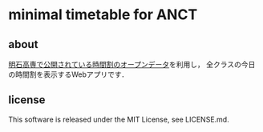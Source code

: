 # minimal timetable for ANCT

## about

[明石高専で公開されている時間割のオープンデータ](http://www.akashi.ac.jp/guide/opendata)を利用し，
全クラスの今日の時間割を表示するWebアプリです．

## license

This software is released under the MIT License, see LICENSE.md.

